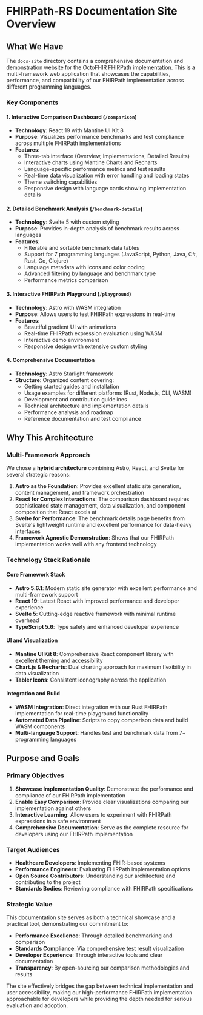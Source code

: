 # FHIRPath-RS Documentation Site Overview

## What We Have

The `docs-site` directory contains a comprehensive documentation and demonstration website for the OctoFHIR FHIRPath implementation. This is a multi-framework web application that showcases the capabilities, performance, and compatibility of our FHIRPath implementation across different programming languages.

### Key Components

#### 1. **Interactive Comparison Dashboard** (`/comparison`)
- **Technology**: React 19 with Mantine UI Kit 8
- **Purpose**: Visualizes performance benchmarks and test compliance across multiple FHIRPath implementations
- **Features**:
  - Three-tab interface (Overview, Implementations, Detailed Results)
  - Interactive charts using Mantine Charts and Recharts
  - Language-specific performance metrics and test results
  - Real-time data visualization with error handling and loading states
  - Theme switching capabilities
  - Responsive design with language cards showing implementation details

#### 2. **Detailed Benchmark Analysis** (`/benchmark-details`)
- **Technology**: Svelte 5 with custom styling
- **Purpose**: Provides in-depth analysis of benchmark results across languages
- **Features**:
  - Filterable and sortable benchmark data tables
  - Support for 7 programming languages (JavaScript, Python, Java, C#, Rust, Go, Clojure)
  - Language metadata with icons and color coding
  - Advanced filtering by language and benchmark type
  - Performance metrics comparison

#### 3. **Interactive FHIRPath Playground** (`/playground`)
- **Technology**: Astro with WASM integration
- **Purpose**: Allows users to test FHIRPath expressions in real-time
- **Features**:
  - Beautiful gradient UI with animations
  - Real-time FHIRPath expression evaluation using WASM
  - Interactive demo environment
  - Responsive design with extensive custom styling

#### 4. **Comprehensive Documentation**
- **Technology**: Astro Starlight framework
- **Structure**: Organized content covering:
  - Getting started guides and installation
  - Usage examples for different platforms (Rust, Node.js, CLI, WASM)
  - Development and contribution guidelines
  - Technical architecture and implementation details
  - Performance analysis and roadmap
  - Reference documentation and test compliance

## Why This Architecture

### Multi-Framework Approach
We chose a **hybrid architecture** combining Astro, React, and Svelte for several strategic reasons:

1. **Astro as the Foundation**: Provides excellent static site generation, content management, and framework orchestration
2. **React for Complex Interactions**: The comparison dashboard requires sophisticated state management, data visualization, and component composition that React excels at
3. **Svelte for Performance**: The benchmark details page benefits from Svelte's lightweight runtime and excellent performance for data-heavy interfaces
4. **Framework Agnostic Demonstration**: Shows that our FHIRPath implementation works well with any frontend technology

### Technology Stack Rationale

#### Core Framework Stack
- **Astro 5.6.1**: Modern static site generator with excellent performance and multi-framework support
- **React 19**: Latest React with improved performance and developer experience
- **Svelte 5**: Cutting-edge reactive framework with minimal runtime overhead
- **TypeScript 5.6**: Type safety and enhanced developer experience

#### UI and Visualization
- **Mantine UI Kit 8**: Comprehensive React component library with excellent theming and accessibility
- **Chart.js & Recharts**: Dual charting approach for maximum flexibility in data visualization
- **Tabler Icons**: Consistent iconography across the application

#### Integration and Build
- **WASM Integration**: Direct integration with our Rust FHIRPath implementation for real-time playground functionality
- **Automated Data Pipeline**: Scripts to copy comparison data and build WASM components
- **Multi-language Support**: Handles test and benchmark data from 7+ programming languages

## Purpose and Goals

### Primary Objectives
1. **Showcase Implementation Quality**: Demonstrate the performance and compliance of our FHIRPath implementation
2. **Enable Easy Comparison**: Provide clear visualizations comparing our implementation against others
3. **Interactive Learning**: Allow users to experiment with FHIRPath expressions in a safe environment
4. **Comprehensive Documentation**: Serve as the complete resource for developers using our FHIRPath implementation

### Target Audiences
- **Healthcare Developers**: Implementing FHIR-based systems
- **Performance Engineers**: Evaluating FHIRPath implementation options
- **Open Source Contributors**: Understanding our architecture and contributing to the project
- **Standards Bodies**: Reviewing compliance with FHIRPath specifications

### Strategic Value
This documentation site serves as both a technical showcase and a practical tool, demonstrating our commitment to:
- **Performance Excellence**: Through detailed benchmarking and comparison
- **Standards Compliance**: Via comprehensive test result visualization
- **Developer Experience**: Through interactive tools and clear documentation
- **Transparency**: By open-sourcing our comparison methodologies and results

The site effectively bridges the gap between technical implementation and user accessibility, making our high-performance FHIRPath implementation approachable for developers while providing the depth needed for serious evaluation and adoption.
